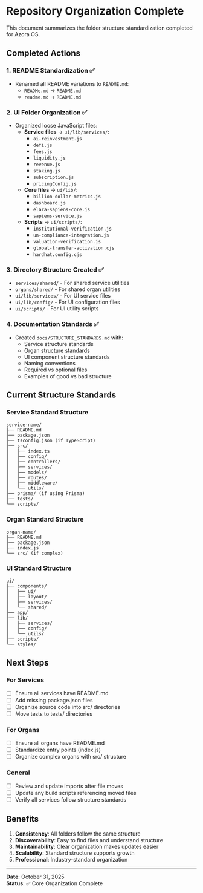 # Repository Organization Complete

This document summarizes the folder structure standardization completed for Azora OS.

## Completed Actions

### 1. README Standardization ✅
- Renamed all README variations to `README.md`:
  - `READMe.md` → `README.md`
  - `readme.md` → `README.md`

### 2. UI Folder Organization ✅
- Organized loose JavaScript files:
  - **Service files** → `ui/lib/services/`:
    - `ai-reinvestment.js`
    - `defi.js`
    - `fees.js`
    - `liquidity.js`
    - `revenue.js`
    - `staking.js`
    - `subscription.js`
    - `pricingConfig.js`
  - **Core files** → `ui/lib/`:
    - `billion-dollar-metrics.js`
    - `dashboard.js`
    - `elara-sapiens-core.js`
    - `sapiens-service.js`
  - **Scripts** → `ui/scripts/`:
    - `institutional-verification.js`
    - `un-compliance-integration.js`
    - `valuation-verification.js`
    - `global-transfer-activation.cjs`
    - `hardhat.config.cjs`

### 3. Directory Structure Created ✅
- `services/shared/` - For shared service utilities
- `organs/shared/` - For shared organ utilities
- `ui/lib/services/` - For UI service files
- `ui/lib/config/` - For UI configuration files
- `ui/scripts/` - For UI utility scripts

### 4. Documentation Standards ✅
- Created `docs/STRUCTURE_STANDARDS.md` with:
  - Service structure standards
  - Organ structure standards
  - UI component structure standards
  - Naming conventions
  - Required vs optional files
  - Examples of good vs bad structure

## Current Structure Standards

### Service Standard Structure
```
service-name/
├── README.md
├── package.json
├── tsconfig.json (if TypeScript)
├── src/
│   ├── index.ts
│   ├── config/
│   ├── controllers/
│   ├── services/
│   ├── models/
│   ├── routes/
│   ├── middleware/
│   └── utils/
├── prisma/ (if using Prisma)
├── tests/
└── scripts/
```

### Organ Standard Structure
```
organ-name/
├── README.md
├── package.json
├── index.js
└── src/ (if complex)
```

### UI Standard Structure
```
ui/
├── components/
│   ├── ui/
│   ├── layout/
│   ├── services/
│   └── shared/
├── app/
├── lib/
│   ├── services/
│   ├── config/
│   └── utils/
├── scripts/
└── styles/
```

## Next Steps

### For Services
- [ ] Ensure all services have README.md
- [ ] Add missing package.json files
- [ ] Organize source code into src/ directories
- [ ] Move tests to tests/ directories

### For Organs
- [ ] Ensure all organs have README.md
- [ ] Standardize entry points (index.js)
- [ ] Organize complex organs with src/ structure

### General
- [ ] Review and update imports after file moves
- [ ] Update any build scripts referencing moved files
- [ ] Verify all services follow structure standards

## Benefits

1. **Consistency**: All folders follow the same structure
2. **Discoverability**: Easy to find files and understand structure
3. **Maintainability**: Clear organization makes updates easier
4. **Scalability**: Standard structure supports growth
5. **Professional**: Industry-standard organization

---

**Date**: October 31, 2025  
**Status**: ✅ Core Organization Complete

